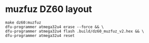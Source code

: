 # muzfuz DZ60 layout

```shell
make dz60:muzfuz
dfu-programmer atmega32u4 erase --force && \
dfu-programmer atmega32u4 flash .build/dz60_muzfuz_v2.hex && \
dfu-programmer atmega32u4 reset
```
